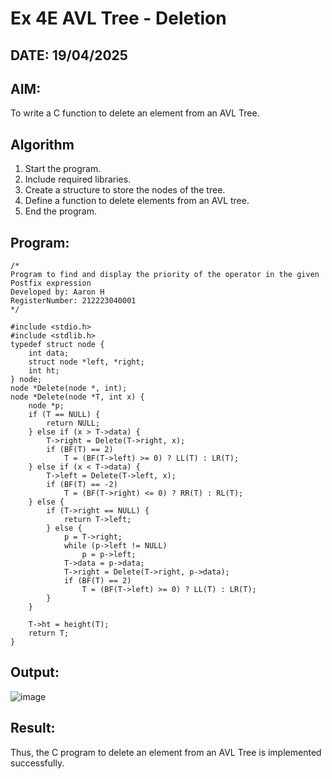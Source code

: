 # Ex 4E AVL Tree - Deletion
## DATE: 19/04/2025
## AIM:
To write a C function to delete an element from an AVL Tree.

## Algorithm
1. Start the program.
2. Include required libraries.
3. Create a structure to store the nodes of the tree.
4. Define a function to delete elements from an AVL tree.
5. End the program.

## Program:
```
/*
Program to find and display the priority of the operator in the given Postfix expression
Developed by: Aaron H
RegisterNumber: 212223040001 
*/

#include <stdio.h>
#include <stdlib.h>
typedef struct node {
    int data;
    struct node *left, *right;
    int ht;
} node;
node *Delete(node *, int);
node *Delete(node *T, int x) {
    node *p;
    if (T == NULL) {
        return NULL;
    } else if (x > T->data) {
        T->right = Delete(T->right, x);
        if (BF(T) == 2)
            T = (BF(T->left) >= 0) ? LL(T) : LR(T);
    } else if (x < T->data) {
        T->left = Delete(T->left, x);
        if (BF(T) == -2)
            T = (BF(T->right) <= 0) ? RR(T) : RL(T);
    } else {
        if (T->right == NULL) {
            return T->left;
        } else {
            p = T->right;
            while (p->left != NULL)
                p = p->left;
            T->data = p->data;
            T->right = Delete(T->right, p->data);
            if (BF(T) == 2)
                T = (BF(T->left) >= 0) ? LL(T) : LR(T);
        }
    }

    T->ht = height(T);
    return T;
}

```

## Output:

![image](https://github.com/user-attachments/assets/a385ae71-30f8-448f-b2ae-3d1fbaf79a1c)

## Result:
Thus, the C program to delete an element from an AVL Tree is implemented successfully.

